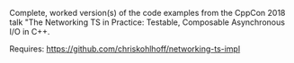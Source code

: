 Complete, worked version(s) of the code examples from the CppCon 2018 talk
"The Networking TS in Practice: Testable, Composable Asynchronous I/O in C++.

Requires: https://github.com/chriskohlhoff/networking-ts-impl
